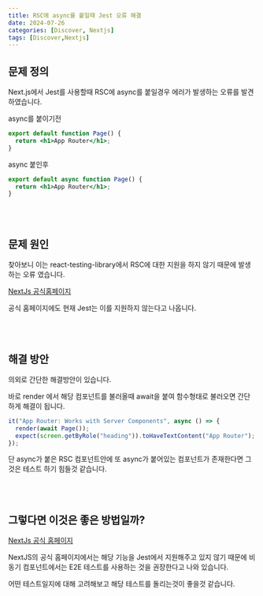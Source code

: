 ```yaml
---
title: RSC에 async를 붙일때 Jest 오류 해결
date: 2024-07-26
categories: [Discover, Nextjs]
tags: [Discover,Nextjs]
---
```


## 문제 정의
Next.js에서 Jest를 사용할때 RSC에 async를 붙일경우 에러가 발생하는 오류를 발견하였습니다.


async를 붙이기전
```jsx
export default function Page() {
  return <h1>App Router</h1>;
}
```
<!-- ![img01](/posts/dallem01/dallem01-01.png) -->


async 붙인후
```jsx
export default async function Page() {
  return <h1>App Router</h1>;
}
```
<!-- ![img02](/posts/dallem01/dallem01-02.png) -->

<br/><br/>

## 문제 원인
찾아보니 이는 react-testing-library에서 RSC에 대한 지원을 하지 않기 때문에 발생하는 오류 였습니다.

[NextJs 공식홈페이지](https://nextjs.org/docs/app/building-your-application/testing/jest)

공식 홈페이지에도 현재 Jest는 이를 지원하지 않는다고 나옵니다.

<br/><br/>

## 해결 방안

의외로 간단한 해결방안이 있습니다.

바로 render 에서 해당 컴포넌트를 불러올때 await을 붙여 함수형태로 불러오면 간단하게 해결이 됩니다.
```jsx
it("App Router: Works with Server Components", async () => {
  render(await Page());
  expect(screen.getByRole("heading")).toHaveTextContent("App Router");
});
```


단 async가 붙은 RSC 컴포넌트안에 또 async가 붙어있는 컴포넌트가 존재한다면 그것은 테스트 하기 힘들것 같습니다.

<br/><br/>

## 그렇다면 이것은 좋은 방법일까?
[NextJs 공식 홈페이지](https://nextjs.org/docs/app/building-your-application/testing/jest)

NextJS의 공식 홈페이지에서는 해당 기능을 Jest에서 지원해주고 있지 않기 때문에 비동기 컴포넌트에서는 E2E 테스트를 사용하는 것을 권장한다고 나와 있습니다.

어떤 테스트일지에 대해 고려해보고 해당 테스트를 돌리는것이 좋을것 같습니다.